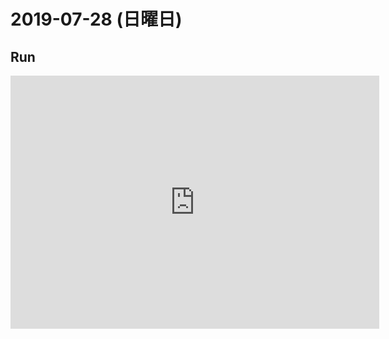 # 2019-07-28 (日曜日)

## Run

<iframe height='405' width='590' frameborder='0' allowtransparency='true' scrolling='no' src='https://www.strava.com/activities/2568791615/embed/e0faf0e1fc3bb43cdad0b088ae587fb37edb6bad'></iframe>
